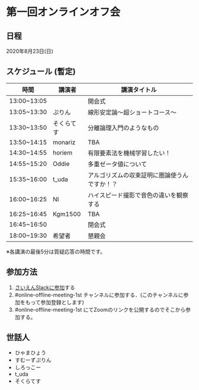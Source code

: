 # 第一回オンラインオフ会

## 日程

2020年8月23日(日)

## スケジュール (暫定)

| 時間 | 講演者 | 講演タイトル |
|  ---  |  ---  |  ---  |
| 13:00~13:05 |  | 開会式 |
| 13:05~13:30 | ぷりん | 線形安定論〜超ショートコース〜 |
| 13:30~13:50 | そくらてす | 分離論理入門のようなもの |
| 13:50~14:15 | monariz | TBA |
| 14:30~14:55 | horiem | 有限要素法を機械学習したい！ |
| 14:55~15:20 | Oddie | 多重ゼータ値について |
| 15:35~16:00 | t_uda | アルゴリズムの収束証明に圏論使うんですか！？ |
| 16:00~16:25 | NI | ハイスピード撮影で音色の違いを観察する |
| 16:25~16:45 | Kgm1500 | TBA |
| 16:45~16:50 |  | 閉会式 |
| 18:00~19:30 | 希望者 | 懇親会 |


※各講演の最後5分は質疑応答の時間です。

## 参加方法

1. [さいえんSlackに参加](https://scienslack.github.io/#scienslack%E3%81%AE%E5%8F%82%E5%8A%A0%E6%96%B9%E6%B3%95)する
2. #online-offline-meeting-1st チャンネルに参加する．(このチャンネルに参加をもって参加登録とします)
3. #online-offline-meeting-1st にてZoomのリンクを公開するのでそこから参加する。

## 世話人
* ひゃまひょう
* すむーずぷりん
* しろっこー
* t_uda
* そくらてす
